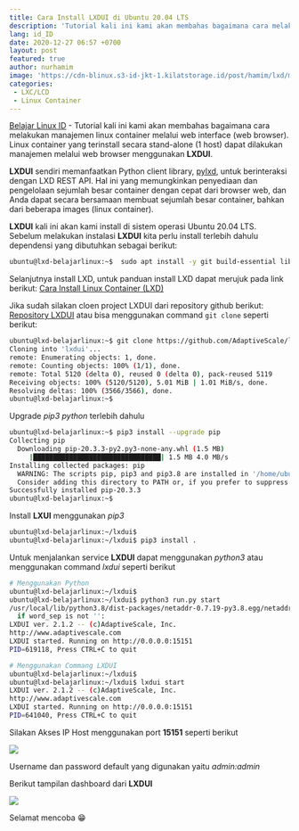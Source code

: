 ```yaml
---
title: Cara Install LXDUI di Ubuntu 20.04 LTS
description: 'Tutorial kali ini kami akan membahas bagaimana cara melakukan manajemen linux container melalui web interface (web browser).  Linux container yang terinstall secara stand-alone (1 host) dapat dilakukan manajemen melalui web browser menggunakan LXDUI'
lang: id_ID
date: 2020-12-27 06:57 +0700
layout: post
featured: true
author: nurhamim
image: 'https://cdn-blinux.s3-id-jkt-1.kilatstorage.id/post/hamim/lxd/manage-lxdui/cover1.png'
categories:
 - LXC/LCD
 - Linux Container
---
```


[Belajar Linux ID](https://belajarlinux.id) - Tutorial kali ini kami akan membahas bagaimana cara melakukan manajemen linux container melalui web interface (web browser).  Linux container yang terinstall secara stand-alone (1 host) dapat dilakukan manajemen melalui web browser menggunakan **LXDUI**.

**LXDUI** sendiri memanfaatkan Python client library, [pylxd](https://github.com/lxc/pylxd), untuk berinteraksi dengan LXD REST API. Hal ini yang memungkinkan penyediaan dan pengelolaan sejumlah besar container dengan cepat dari browser web, dan Anda dapat secara bersamaan membuat sejumlah besar container, bahkan dari beberapa images (linux container).

**LXDUI** kali ini akan kami install di sistem operasi Ubuntu 20.04 LTS. Sebelum melakukan instalasi **LXDUI** kita perlu install terlebih dahulu dependensi yang dibutuhkan sebagai berikut: 

```bash
ubuntu@lxd-belajarlinux:~$  sudo apt install -y git build-essential libssl-dev python3-venv python3-pip python3-dev zfsutils-linux bridge-utils
```

Selanjutnya install LXD, untuk panduan install LXD dapat merujuk pada link berikut: [Cara Install Linux Container (LXD)](https://belajarlinux.id/install-lxd-di-linux/) 

Jika sudah silakan cloen project LXDUI dari repository github berikut: [Repository LXDUI](https://github.com/AdaptiveScale/lxdui) atau bisa menggunakan command `git clone` seperti berikut: 

```bash
ubuntu@lxd-belajarlinux:~$ git clone https://github.com/AdaptiveScale/lxdui.git
Cloning into 'lxdui'...
remote: Enumerating objects: 1, done.
remote: Counting objects: 100% (1/1), done.
remote: Total 5120 (delta 0), reused 0 (delta 0), pack-reused 5119
Receiving objects: 100% (5120/5120), 5.01 MiB | 1.01 MiB/s, done.
Resolving deltas: 100% (3566/3566), done.
ubuntu@lxd-belajarlinux:~$
```

Upgrade _pip3 python_ terlebih dahulu

```bash
ubuntu@lxd-belajarlinux:~$ pip3 install --upgrade pip
Collecting pip
  Downloading pip-20.3.3-py2.py3-none-any.whl (1.5 MB)
     |████████████████████████████████| 1.5 MB 4.0 MB/s
Installing collected packages: pip
  WARNING: The scripts pip, pip3 and pip3.8 are installed in '/home/ubuntu/.local/bin' which is not on PATH.
  Consider adding this directory to PATH or, if you prefer to suppress this warning, use --no-warn-script-location.
Successfully installed pip-20.3.3
ubuntu@lxd-belajarlinux:~$
```

Install **LXUI** menggunakan _pip3_

```bash
ubuntu@lxd-belajarlinux:~/lxdui$
ubuntu@lxd-belajarlinux:~/lxdui$ pip3 install .
```

Untuk menjalankan service **LXDUI** dapat menggunakan _python3_ atau menggunakan command _lxdui_ seperti berikut

```bash
# Menggunakan Python
ubuntu@lxd-belajarlinux:~/lxdui$
ubuntu@lxd-belajarlinux:~/lxdui$ python3 run.py start
/usr/local/lib/python3.8/dist-packages/netaddr-0.7.19-py3.8.egg/netaddr/strategy/__init__.py:189: SyntaxWarning: "is not" with a literal. Did you mean "!="?
  if word_sep is not '':
LXDUI ver. 2.1.2 -- (c)AdaptiveScale, Inc.
http://www.adaptivescale.com
LXDUI started. Running on http://0.0.0.0:15151
PID=619118, Press CTRL+C to quit

# Menggunakan Commang LXDUI
ubuntu@lxd-belajarlinux:~/lxdui$
ubuntu@lxd-belajarlinux:~/lxdui$ lxdui start
LXDUI ver. 2.1.2 -- (c)AdaptiveScale, Inc.
http://www.adaptivescale.com
LXDUI started. Running on http://0.0.0.0:15151
PID=641040, Press CTRL+C to quit
```

Silakan Akses IP Host menggunakan port **15151** seperti berikut

![](https://cdn-blinux.s3-id-jkt-1.kilatstorage.id/post/hamim/lxd/lxdui/1.png)

Username dan password default yang digunakan yaitu _admin:admin_

Berikut tampilan dashboard dari **LXDUI** 

![](https://cdn-blinux.s3-id-jkt-1.kilatstorage.id/post/hamim/lxd/lxdui/2.png)

Selamat mencoba 😁
